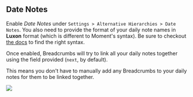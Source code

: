 ## Date Notes

Enable _Date Notes_ under `Settings > Alternative Hierarchies > Date Notes`. You also need to provide the format of your daily note names in **Luxon** format (which is different to Moment's syntax). Be sure to checkout [the docs](https://moment.github.io/luxon/#/formatting?id=table-of-tokens) to find the right syntax.

Once enabled, Breadcrumbs will try to link all your daily notes together using the field provided (`next`, by default).

This means you don't have to manually add any Breadcrumbs to your daily notes for them to be linked together.

![](https://cdn.discordapp.com/attachments/929513881041248266/936995669619654676/unknown.png)
